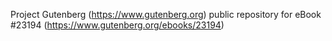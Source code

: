Project Gutenberg (https://www.gutenberg.org) public repository for eBook #23194 (https://www.gutenberg.org/ebooks/23194)

